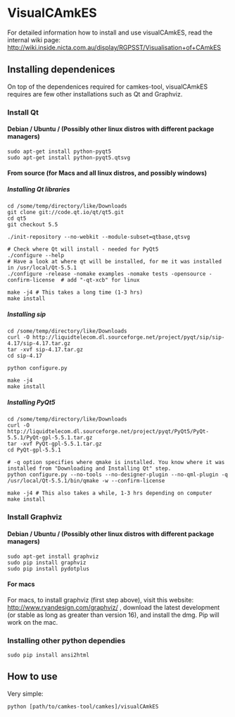 # VisualCAmkES

For detailed information how to install and use visualCAmkES, read the internal wiki page: http://wiki.inside.nicta.com.au/display/RGPSST/Visualisation+of+CAmkES

## Installing dependenices
On top of the dependenices required for camkes-tool, visualCAmkES requires are few other installations such as Qt and Graphviz.

### Install Qt
#### Debian / Ubuntu / (Possibly other linux distros with different package managers)
```
sudo apt-get install python-pyqt5
sudo apt-get install python-pyqt5.qtsvg
```
#### From source (for Macs and all linux distros, and possibly windows)
##### Installing Qt libraries
```
cd /some/temp/directory/like/Downloads
git clone git://code.qt.io/qt/qt5.git
cd qt5
git checkout 5.5
 
./init-repository --no-webkit --module-subset=qtbase,qtsvg
  
# Check where Qt will install - needed for PyQt5
./configure --help
# Have a look at where qt will be installed, for me it was installed in /usr/local/Qt-5.5.1
./configure -release -nomake examples -nomake tests -opensource -confirm-license  # add "-qt-xcb" for linux

make -j4 # This takes a long time (1-3 hrs)
make install
```

##### Installing sip
```
cd /some/temp/directory/like/Downloads
curl -O http://liquidtelecom.dl.sourceforge.net/project/pyqt/sip/sip-4.17/sip-4.17.tar.gz
tar -xvf sip-4.17.tar.gz
cd sip-4.17
 
python configure.py

make -j4
make install
```

##### Installing PyQt5
```
cd /some/temp/directory/like/Downloads
curl -O http://liquidtelecom.dl.sourceforge.net/project/pyqt/PyQt5/PyQt-5.5.1/PyQt-gpl-5.5.1.tar.gz
tar -xvf PyQt-gpl-5.5.1.tar.gz
cd PyQt-gpl-5.5.1
 
# -q option specifies where qmake is installed. You know where it was installed from "Downloading and Installing Qt" step.
python configure.py --no-tools --no-designer-plugin --no-qml-plugin -q /usr/local/Qt-5.5.1/bin/qmake -w --confirm-license
  
make -j4 # This also takes a while, 1-3 hrs depending on computer
make install
```


### Install Graphviz
#### Debian / Ubuntu / (Possibly other linux distros with different package managers)
```
sudo apt-get install graphviz
sudo pip install graphviz
sudo pip install pydotplus
```
#### For macs
For macs, to install graphviz (first step above), visit this website: http://www.ryandesign.com/graphviz/ , download the latest development (or stable as long as greater than version 16), and install the dmg. Pip will work on the mac.

### Installing other python dependies
```
sudo pip install ansi2html
```

## How to use
Very simple: 
```
python [path/to/camkes-tool/camkes]/visualCAmkES
```
